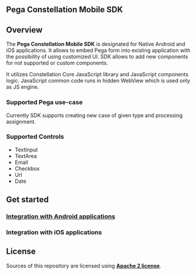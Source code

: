 ## Pega Constellation Mobile SDK

## Overview

The **Pega Constellation Mobile SDK** is designated for Native Android and iOS applications.
It allows to embed Pega form into existing application with the possibility of using customized UI.
SDK allows to add new components for not supported or custom components.

It utilizes Constellation Core JavaScript library and JavaScript components logic.
JavaScript common code runs in hidden WebView which is used only as JS engine.

### Supported Pega use-case

Currently SDK supports creating new case of given type and processing assignment.

### Supported Controls

- TextInput
- TextArea
- Email
- Checkbox
- Url
- Date

## Get started ##

### [Integration with Android applications](android/README.md) ###

### Integration with iOS applications ###

## License

Sources of this repository are licensed using [**Apache 2 license**](./LICENSE).